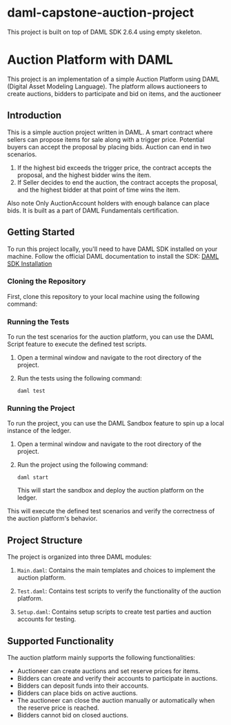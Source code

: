 # daml-capstone-auction-project

This project is built on top of DAML SDK 2.6.4 using empty skeleton.
# Auction Platform with DAML

This project is an implementation of a simple Auction Platform using DAML (Digital Asset Modeling Language). The platform allows auctioneers to create auctions, bidders to participate and bid on items, and the auctioneer 

## Introduction

This is a simple auction project written in DAML. A smart contract where sellers can propose items for sale along with a trigger price. Potential buyers can accept the proposal by placing bids. Auction can end in two scenarios.

1. If the highest bid exceeds the trigger price, the contract accepts the proposal, and the highest bidder wins the item.
2. If Seller decides to end the auction, the contract accepts the proposal, and the highest bidder at that point of time wins the item.

Also note Only AuctionAccount holders with enough balance can place bids.
It is built as a part of DAML Fundamentals certification.
 

## Getting Started

To run this project locally, you'll need to have DAML SDK installed on your machine. Follow the official DAML documentation to install the SDK: [DAML SDK Installation](https://docs.daml.com/getting-started/installation.html)

### Cloning the Repository

First, clone this repository to your local machine using the following command: 

### Running the Tests

To run the test scenarios for the auction platform, you can use the DAML Script feature to execute the defined test scripts.

1. Open a terminal window and navigate to the root directory of the project.

2. Run the tests using the following command:
    
    ```daml test```

### Running the Project

To run the project, you can use the DAML Sandbox feature to spin up a local instance of the ledger.

1. Open a terminal window and navigate to the root directory of the project.

2. Run the project using the following command:
    
    ```daml start```

    This will start the sandbox and deploy the auction platform on the ledger.


This will execute the defined test scenarios and verify the correctness of the auction platform's behavior.

## Project Structure

The project is organized into three DAML modules:

1. `Main.daml`: Contains the main templates and choices to implement the auction platform.

2. `Test.daml`: Contains test scripts to verify the functionality of the auction platform.

3. `Setup.daml`: Contains setup scripts to create test parties and auction accounts for testing.

## Supported Functionality

The auction platform mainly supports the following functionalities:

- Auctioneer can create auctions and set reserve prices for items.
- Bidders can create and verify their accounts to participate in auctions.
- Bidders can deposit funds into their accounts.
- Bidders can place bids on active auctions.
- The auctioneer can close the auction manually or automatically when the reserve price is reached.
- Bidders cannot bid on closed auctions.
 

